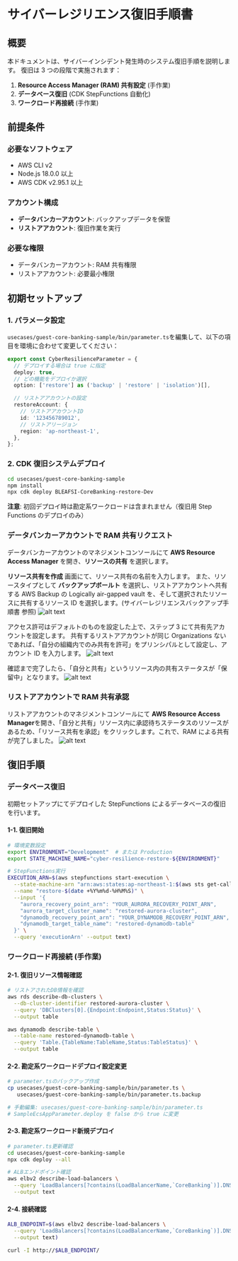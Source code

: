 # サイバーレジリエンス復旧手順書

## 概要

本ドキュメントは、サイバーインシデント発生時のシステム復旧手順を説明します。
復旧は 3 つの段階で実施されます：

1. **Resource Access Manager (RAM) 共有設定** (手作業)
2. **データベース復旧** (CDK StepFunctions 自動化)
3. **ワークロード再接続** (手作業)

## 前提条件

### 必要なソフトウェア

- AWS CLI v2
- Node.js 18.0.0 以上
- AWS CDK v2.95.1 以上

### アカウント構成

- **データバンカーアカウント**: バックアップデータを保管
- **リストアアカウント**: 復旧作業を実行

### 必要な権限

- データバンカーアカウント: RAM 共有権限
- リストアアカウント: 必要最小権限

## 初期セットアップ

### 1. パラメータ設定

`usecases/guest-core-banking-sample/bin/parameter.ts`を編集して、以下の項目を環境に合わせて変更してください：

```typescript
export const CyberResilienceParameter = {
  // デプロイする場合は true に指定
  deploy: true,
  // どの機能をデプロイか選択
  option: ['restore'] as ('backup' | 'restore' | 'isolation')[],

  // リストアアカウントの設定
  restoreAccount: {
    // リストアアカウントID
    id: '123456789012',
    // リストアリージョン
    region: 'ap-northeast-1',
  },
};
```

### 2. CDK 復旧システムデプロイ

```bash
cd usecases/guest-core-banking-sample
npm install
npx cdk deploy BLEAFSI-CoreBanking-restore-Dev
```

**注意**: 初回デプロイ時は勘定系ワークロードは含まれません（復旧用 Step Functions のデプロイのみ）

### データバンカーアカウントで RAM 共有リクエスト

データバンカーアカウントのマネジメントコンソールにて **AWS Resource Access Manager** を開き、**リソースの共有** を選択します。

**リソース共有を作成** 画面にて、リソース共有の名前を入力します。
また、リソースタイプとして **バックアップボールト** を選択し、リストアアカウントへ共有する AWS Backup の Logically air-gapped vault を、そして選択されたリソースに共有するリソース ID を選択します。(サイバーレジリエンスバックアップ手順書 参照)
![alt text](doc/reference-arc-cyber-resilience/images/restore-procedures.md/restore-procedures1.png)

アクセス許可はデフォルトのものを設定した上で、ステップ 3 にて共有先アカウントを設定します。
共有するリストアアカウントが同じ Organizations ないであれば、「自分の組織内でのみ共有を許可」をプリンシパルとして設定し、アカウント ID を入力します。
![alt text](doc/reference-arc-cyber-resilience/images/restore-procedures.md/restore-procedures2.png)

確認まで完了したら、「自分と共有」というリソース内の共有ステータスが「保留中」となります。
![alt text](doc/reference-arc-cyber-resilience/images/restore-procedures.md/restore-procedures3.png)

### リストアアカウントで RAM 共有承認

リストアアカウントのマネジメントコンソールにて **AWS Resource Access Manager**を開き、「自分と共有」リソース内に承認待ちステータスのリソースがあるため、「リソース共有を承認」をクリックします。これで、RAM による共有が完了しました。
![alt text](doc/reference-arc-cyber-resilience/images/restore-procedures.md/restore-procedures4.png)

## 復旧手順

### データベース復旧

初期セットアップにてデプロイした StepFunctions によるデータベースの復旧を行います。

#### 1-1. 復旧開始

```bash
# 環境変数設定
export ENVIRONMENT="Development"  # または Production
export STATE_MACHINE_NAME="cyber-resilience-restore-${ENVIRONMENT}"

# StepFunctions実行
EXECUTION_ARN=$(aws stepfunctions start-execution \
  --state-machine-arn "arn:aws:states:ap-northeast-1:$(aws sts get-caller-identity --query Account --output text):stateMachine:${STATE_MACHINE_NAME}" \
  --name "restore-$(date +%Y%m%d-%H%M%S)" \
  --input '{
    "aurora_recovery_point_arn": "YOUR_AURORA_RECOVERY_POINT_ARN",
    "aurora_target_cluster_name": "restored-aurora-cluster",
    "dynamodb_recovery_point_arn": "YOUR_DYNAMODB_RECOVERY_POINT_ARN",
    "dynamodb_target_table_name": "restored-dynamodb-table"
  }' \
  --query 'executionArn' --output text)

```

### ワークロード再接続 (手作業)

#### 2-1. 復旧リソース情報確認

```bash
# リストアされたDB情報を確認
aws rds describe-db-clusters \
  --db-cluster-identifier restored-aurora-cluster \
  --query 'DBClusters[0].{Endpoint:Endpoint,Status:Status}' \
  --output table

aws dynamodb describe-table \
  --table-name restored-dynamodb-table \
  --query 'Table.{TableName:TableName,Status:TableStatus}' \
  --output table

```

#### 2-2. 勘定系ワークロードデプロイ設定変更

```bash
# parameter.tsのバックアップ作成
cp usecases/guest-core-banking-sample/bin/parameter.ts \
   usecases/guest-core-banking-sample/bin/parameter.ts.backup

# 手動編集: usecases/guest-core-banking-sample/bin/parameter.ts
# SampleEcsAppParameter.deploy を false から true に変更
```

#### 2-3. 勘定系ワークロード新規デプロイ

```bash
# parameter.ts更新確認
cd usecases/guest-core-banking-sample
npx cdk deploy --all

# ALBエンドポイント確認
aws elbv2 describe-load-balancers \
  --query 'LoadBalancers[?contains(LoadBalancerName,`CoreBanking`)].DNSName' \
  --output text
```

#### 2-4. 接続確認

```bash
ALB_ENDPOINT=$(aws elbv2 describe-load-balancers \
  --query 'LoadBalancers[?contains(LoadBalancerName,`CoreBanking`)].DNSName' \
  --output text)

curl -I http://$ALB_ENDPOINT/
```

